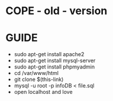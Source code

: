 # COPE - old - version
# GUIDE
* sudo apt-get install apache2
* sudo apt-get install mysql-server
* sudo apt-get install phpmyadmin
* cd /var/www/html  
* git clone $(this-link)
* mysql -u root -p infoDB < file.sql
* open localhost and love
